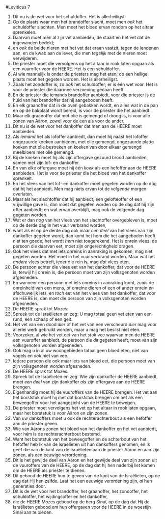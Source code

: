 #Leviticus 7
1. Dit nu is de wet voor het schuldoffer. Het is allerheiligst.
2. Op de plaats waar men het brandoffer slacht, moet men *ook* het schuldoffer slachten. Men moet het bloed ervan rondom op het altaar sprenkelen.
3. Daarvan moet men al zijn vet aanbieden, de staart en het vet dat de ingewanden bedekt;
4. en *ook* de beide nieren met het vet dat eraan vastzit, tegen de lendenen aan, en de kwab aan de lever, die men *tegelijk* met de nieren moet verwijderen.
5. De priester moet die vervolgens op het altaar in rook laten opgaan als een vuuroffer voor de HEERE. Het is een schuldoffer.
6. Al wie mannelijk is onder de priesters mag het eten; op een heilige plaats moet het gegeten worden. Het is allerheiligst.
7. Zoals het zondoffer is, zo *ook* het schuldoffer; er is één wet voor. Het is voor de priester die daarmee verzoening gedaan heeft.
8. En de priester die iemands brandoffer aanbiedt, voor die priester is de huid van het brandoffer dat hij aangeboden heeft.
9. En elk graanoffer dat in de oven gebakken wordt, en alles wat in de pan en op de bakplaat wordt bereid, is voor de priester die het aanbiedt.
10. Maar elk graanoffer dat met olie is gemengd of droog is, is voor alle zonen van Aäron, zowel voor de een als voor de ander.
11. Dit nu is de wet voor het dankoffer dat men aan de HEERE moet aanbieden.
12. Als *iemand* het als lofoffer aanbiedt, dan moet hij naast het lofoffer ongezuurde koeken aanbieden, met olie gemengd, ongezuurde platte koeken met olie bestreken en koeken van door elkaar gemengd meelbloem met olie gemengd.
13. Bij de koeken moet hij als zijn offergave gezuurd brood aanbieden, samen met zijn lof- en dankoffer.
14. En van elke offergave moet hij één *koek* als een hefoffer aan de HEERE aanbieden. Het is voor de priester die het bloed van het dankoffer sprenkelt.
15. En het vlees van het lof- en dankoffer moet gegeten worden op de dag dat hij het aanbiedt. Men mag niets ervan tot de *volgende* morgen overlaten.
16. Maar als het slachtoffer dat hij aanbiedt, een gelofteoffer of een vrijwillige gave is, dan moet dat gegeten worden op de dag dat hij zijn offer aanbiedt; en wat ervan overblijft, mag ook de volgende dag gegeten worden.
17. Wat er dan *nog* van het vlees van het slachtoffer overgebleven is, moet op de derde dag in het vuur verbrand worden,
18. want als er op de derde dag ook maar *een deel* van het vlees van zijn dankoffer gegeten wordt, dan komt het hem die het aangeboden heeft, niet ten goede; het wordt *hem* niet toegerekend. Het is onrein vlees: de persoon die daarvan eet, moet zijn ongerechtigheid dragen.
19. Ook het vlees dat met iets onreins in aanraking is gekomen, mag niet gegeten worden. Het moet in het vuur verbrand worden. Maar wat het *andere* vlees betreft, ieder die rein is, mag *dat* vlees eten.
20. De persoon echter die vlees eet van het dankoffer, dat voor de HEERE is, terwijl hij onrein is, die persoon moet van zijn volksgenoten worden afgesneden.
21. En wanneer een persoon met iets onreins in aanraking komt, *zoals* de onreinheid van een mens, of onreine dieren of een of ander onrein *en* afschuwelijk iets, en *toch* eet van het vlees van het dankoffer, dat voor de HEERE is, dan moet die persoon van zijn volksgenoten worden afgesneden.
22. De HEERE sprak tot Mozes:
23. Spreek tot de Israëlieten en zeg: U mag totaal geen vet eten van een rund, een schaap of een geit.
24. Het vet van een dood *dier* of het vet van een verscheurd *dier* mag voor allerlei werk gebruikt worden, maar u mag het beslist niet eten.
25. Voorzeker, al wie het vet eet van het *stuk* vee waarvan men de HEERE een vuuroffer aanbiedt, de persoon die *dit* gegeten heeft, moet van zijn volksgenoten worden afgesneden.
26. Ook mag u in al uw woongebieden totaal geen bloed eten, niet van vogels en *ook* niet van vee.
27. Iedere persoon die ook maar iets van bloed eet, die persoon moet van zijn volksgenoten worden afgesneden.
28. De HEERE sprak tot Mozes:
29. Spreek tot de Israëlieten en zeg: Wie zijn dankoffer de HEERE aanbiedt, moet *een deel* van zijn dankoffer *als* zijn offergave aan de HEERE brengen.
30. Eigenhandig moet hij de vuuroffers van de HEERE brengen. Het vet aan het borststuk moet hij met dat borststuk brengen om het als een beweegoffer voor het aangezicht van de HEERE te bewegen.
31. De priester moet vervolgens het vet op het altaar in rook laten opgaan, maar het borststuk is voor Aäron en zijn zonen.
32. Van uw dankoffers moet u ook de rechterachterbout als een hefoffer aan de priester geven.
33. Wie van Aärons zonen het bloed van het dankoffer en het vet aanbiedt, voor hém is de rechterachterbout bestemd.
34. Want het borststuk van het beweegoffer en de achterbout van het hefoffer heb Ik van de Israëlieten uit hun dankoffers genomen, en Ik geef die van de kant van de Israëlieten aan de priester Aäron en aan zijn zonen, als een eeuwige verordening.
35. Dit is het gewijde deel van Aäron en het gewijde deel van zijn zonen uit de vuuroffers van de HEERE, op de dag dat hij hen naderbij liet komen om de HEERE als priester te dienen.
36. Dit gebood de HEERE hun te geven van de kant van de Israëlieten, op de dag dat Hij hen zalfde. Laat het een eeuwige verordening zijn, *al* hun generaties door.
37. Dit is de wet voor het brandoffer, het graanoffer, het zondoffer, het schuldoffer, het wijdingsoffer en het dankoffer,
38. die de HEERE Mozes gebood op de berg Sinaï, op de dag dat Hij de Israëlieten gebood om hun offergaven voor de HEERE in de woestijn Sinaï aan te bieden.
